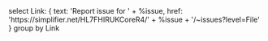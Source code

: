 <fql output="inline" delimiter="">
select
    Link: {
        text: 'Report issue for ' + %issue,
        href: 'https://simplifier.net/HL7FHIRUKCoreR4/' + %issue + '/~issues?level=File'
    }
group by Link
</fql>

